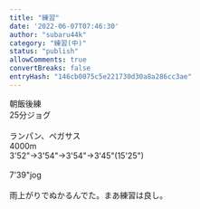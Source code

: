 ```yaml
---
title: "練習"
date: '2022-06-07T07:46:30'
author: "subaru44k"
category: "練習(中)"
status: "publish"
allowComments: true
convertBreaks: false
entryHash: "146cb0075c5e221730d30a8a286cc3ae"
---
```

朝飯後練<br>
25分ジョグ<br>
<br>
ランパン、ペガサス<br>
4000m<br>
3'52"→3'54"→3'54"→3'45"(15'25")<br>
<br>
7'39"jog<br>
<br>
雨上がりでぬかるんでた。まあ練習は良し。
